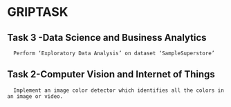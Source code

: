 # GRIPTASK
## Task 3 -Data Science and Business Analytics
      Perform ‘Exploratory Data Analysis’ on dataset ‘SampleSuperstore’
## Task 2-Computer Vision and Internet of Things
      Implement an image color detector which identifies all the colors in an image or video.
